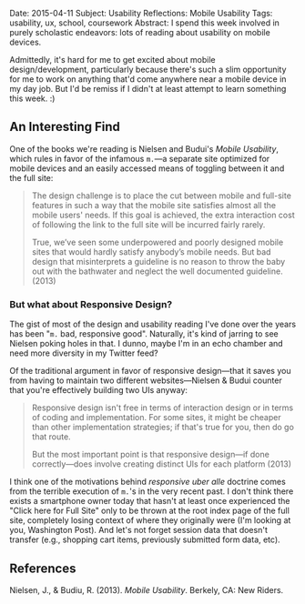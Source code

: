Date:     2015-04-11
Subject:  Usability Reflections: Mobile Usability
Tags:     usability, ux, school, coursework
Abstract: I spend this week involved in purely scholastic endeavors: lots of reading about usability on mobile devices.

Admittedly, it's hard for me to get excited about mobile design/development, particularly because there's such a slim opportunity for me to work on anything that'd come anywhere near a mobile device in my day job.  But I'd be remiss if I didn't at least attempt to learn something this week. :)

## An Interesting Find

One of the books we're reading is Nielsen and Budui's *Mobile Usability*, which rules in favor of the infamous `m.`&mdash;a separate site optimized for mobile devices and an easily accessed means of toggling between it and the full site:

> The design challenge is to place the cut between mobile and full-site features in such a way that the mobile site satisfies almost all the mobile users' needs. If this goal is achieved, the extra interaction cost of following the link to the full site will be incurred fairly rarely.
>
> True, we’ve seen some underpowered and poorly designed mobile sites that would hardly satisfy anybody’s mobile needs. But bad design that misinterprets a guideline is no reason to throw the baby out with the bathwater and neglect the well documented guideline. (2013)

### But what about Responsive Design?

The gist of most of the design and usability reading I've done over the years has been "`m.` bad, responsive good".  Naturally, it's kind of jarring to see Nielsen poking holes in that.  I dunno, maybe I'm in an echo chamber and need more diversity in my Twitter feed?

Of the traditional argument in favor of responsive design&mdash;that it saves you from having to maintain two different websites&mdash;Nielsen &amp; Budui counter that you're effectively building two UIs anyway:

> Responsive design isn't free in terms of interaction design or in terms of coding and implementation. For some sites, it might be cheaper than other implementation strategies; if that's true for you, then do go that route.
>
> But the most important point is that responsive design—if done correctly—does involve creating distinct UIs for each platform (2013)

I think one of the motivations behind *responsive uber alle* doctrine comes from the terrible execution of `m.`'s in the very recent past.  I don't think there exists a smartphone owner today that hasn't at least once experienced the "Click here for Full Site" only to be thrown at the root index page of the full site, completely losing context of where they originally were (I'm looking at you, Washington Post).  And let's not forget session data that doesn't transfer (e.g., shopping cart items, previously submitted form data, etc).


## References

Nielsen, J., & Budiu, R. (2013). *Mobile Usability*.  Berkely, CA: New Riders.
